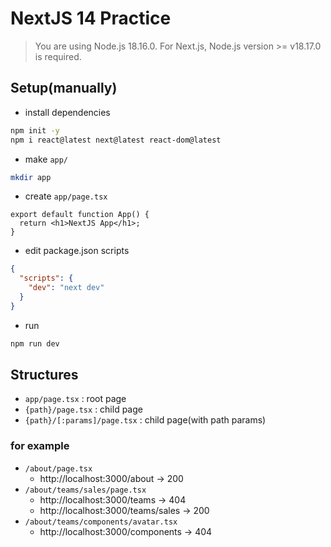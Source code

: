 # NextJS 14 Practice

> You are using Node.js 18.16.0. For Next.js, Node.js version >= v18.17.0 is required.

## Setup(manually)

- install dependencies

```bash
npm init -y
npm i react@latest next@latest react-dom@latest
```

- make `app/`

```bash
mkdir app
```

- create `app/page.tsx`

```tsx
export default function App() {
  return <h1>NextJS App</h1>;
}
```

- edit package.json scripts

```json
{
  "scripts": {
    "dev": "next dev"
  }
}
```

- run

```bash
npm run dev
```

## Structures

- `app/page.tsx` : root page
- `{path}/page.tsx` : child page
- `{path}/[:params]/page.tsx` : child page(with path params)

### for example

- `/about/page.tsx`
  - http://localhost:3000/about -> 200
- `/about/teams/sales/page.tsx`
  - http://localhost:3000/teams -> 404
  - http://localhost:3000/teams/sales -> 200
- `/about/teams/components/avatar.tsx`
  - http://localhost:3000/components -> 404
